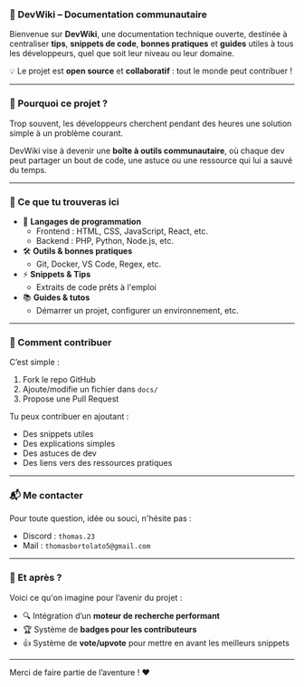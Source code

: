 ### 🚀 DevWiki – Documentation communautaire

Bienvenue sur **DevWiki**, une documentation technique ouverte, destinée à centraliser **tips**, **snippets de code**, **bonnes pratiques** et **guides** utiles à tous les développeurs, quel que soit leur niveau ou leur domaine.

💡 Le projet est **open source** et **collaboratif** : tout le monde peut contribuer !

---

### 🔧 Pourquoi ce projet ?

Trop souvent, les développeurs cherchent pendant des heures une solution simple à un problème courant.

DevWiki vise à devenir une **boîte à outils communautaire**, où chaque dev peut partager un bout de code, une astuce ou une ressource qui lui a sauvé du temps.

---

### 📂 Ce que tu trouveras ici

- 📘 **Langages de programmation**
    - Frontend : HTML, CSS, JavaScript, React, etc.
    - Backend : PHP, Python, Node.js, etc.
- 🛠️ **Outils & bonnes pratiques**
    - Git, Docker, VS Code, Regex, etc.
- ⚡ **Snippets & Tips**
    - Extraits de code prêts à l'emploi
- 📚 **Guides & tutos**
    - Démarrer un projet, configurer un environnement, etc.

---

### 🤝 Comment contribuer

C’est simple :

1. Fork le repo GitHub
2. Ajoute/modifie un fichier dans `docs/`
3. Propose une Pull Request

Tu peux contribuer en ajoutant :
- Des snippets utiles
- Des explications simples
- Des astuces de dev
- Des liens vers des ressources pratiques

---

### 📬 Me contacter

Pour toute question, idée ou souci, n'hésite pas :

- Discord : `thomas.23`
- Mail : `thomasbortolato5@gmail.com`

---

### 🚀 Et après ?

Voici ce qu'on imagine pour l’avenir du projet :

- 🔍 Intégration d’un **moteur de recherche performant**
- 🏆 Système de **badges pour les contributeurs**
- 👍 Système de **vote/upvote** pour mettre en avant les meilleurs snippets

---

Merci de faire partie de l’aventure ! ❤️